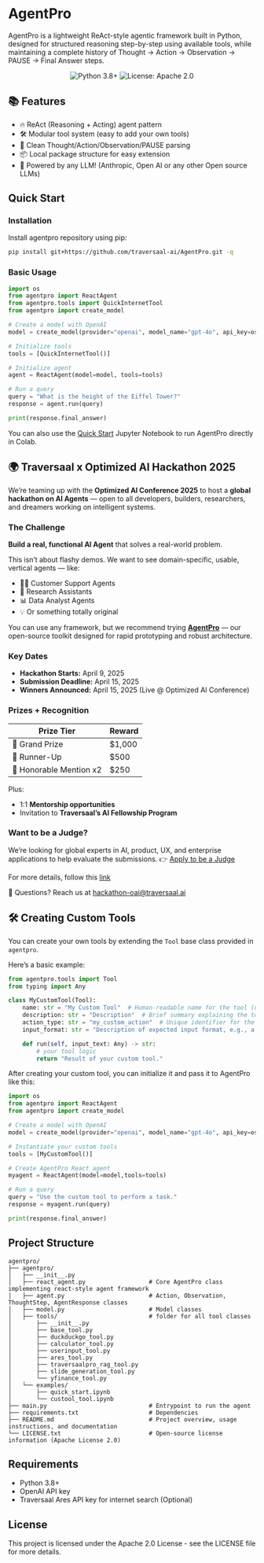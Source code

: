 # AgentPro

AgentPro is a lightweight ReAct-style agentic framework built in Python, designed for structured reasoning step-by-step using available tools, while maintaining a complete history of Thought → Action → Observation → PAUSE → Final Answer steps.

<p align="center">
  <img src="https://img.shields.io/badge/Python-3.8%2B-blue" alt="Python 3.8+">
  <img src="https://img.shields.io/badge/License-Apache%202.0-blue" alt="License: Apache 2.0">
</p>

## 📚 Features

- 🔥 ReAct (Reasoning + Acting) agent pattern
- 🛠️ Modular tool system (easy to add your own tools)
- 📜 Clean Thought/Action/Observation/PAUSE parsing
- 📦 Local package structure for easy extension
- 🧠 Powered by any LLM! (Anthropic, Open AI or any other Open source LLMs)

## Quick Start

### Installation

Install agentpro repository using pip:

```bash
pip install git+https://github.com/traversaal-ai/AgentPro.git -q
```
<!--
### Configuration

Create a `.env` file in the root directory with your API keys:

```
OPENAI_API_KEY=your_openai_api_key
TRAVERSAAL_ARES_API_KEY=your_traversaal_ares_api_key
```
Ares internet tool: Searches the internet for real-time information using the Traversaal Ares API. To get `TRAVERSAAL_ARES_API_KEY`. Follow these steps:

1. Go to the [Traversaal API platform](https://api.traversaal.ai/)
2. Log in or create an account
3. Click **"Create new secret key"**
4. Copy the generated key and paste in `.env` file :

### Running the Agent

From the command line:

```bash
python main.py
```

This starts an interactive session with the agent where you can enter queries. -->

### Basic Usage
```python
import os
from agentpro import ReactAgent
from agentpro.tools import QuickInternetTool
from agentpro import create_model

# Create a model with OpenAI
model = create_model(provider="openai", model_name="gpt-4o", api_key=os.getenv("OPENAI_API_KEY", None))

# Initialize tools
tools = [QuickInternetTool()]

# Initialize agent
agent = ReactAgent(model=model, tools=tools)

# Run a query
query = "What is the height of the Eiffel Tower?"
response = agent.run(query)

print(response.final_answer)
```
You can also use the [Quick Start](https://github.com/traversaal-ai/AgentPro/blob/main/agentpro/examples/quick_start.ipynb) Jupyter Notebook to run AgentPro directly in Colab.

## 🌍 Traversaal x Optimized AI Hackathon 2025

We’re teaming up with the **Optimized AI Conference 2025** to host a **global hackathon on AI Agents** — open to all developers, builders, researchers, and dreamers working on intelligent systems.

### The Challenge

**Build a real, functional AI Agent** that solves a real-world problem.

This isn’t about flashy demos. We want to see domain-specific, usable, vertical agents — like:
- 🧑‍💼 Customer Support Agents
- 🔬 Research Assistants
- 📊 Data Analyst Agents
- 💡 Or something totally original

You can use any framework, but we recommend trying **[AgentPro](https://github.com/traversaal-ai/AgentPro)** — our open-source toolkit designed for rapid prototyping and robust architecture.

### Key Dates

- **Hackathon Starts:** April 9, 2025  
- **Submission Deadline:** April 15, 2025  
- **Winners Announced:** April 15, 2025 (Live @ Optimized AI Conference)

### Prizes + Recognition

| Prize Tier         | Reward     |
|--------------------|------------|
| 🥇 Grand Prize      | $1,000     |
| 🥈 Runner-Up        | $500     |
| 🥉 Honorable Mention x2 | $250       |

Plus:
- 1:1 **Mentorship opportunities**
- Invitation to **Traversaal’s AI Fellowship Program**

### Want to be a Judge?
We’re looking for global experts in AI, product, UX, and enterprise applications to help evaluate the submissions. 👉 [Apply to be a Judge](https://forms.gle/zpC4GbEjAkD1osY68)

For more details, follow this [link](https://hackathon.traversaal.ai/)

📩 Questions? Reach us at [hackathon-oai@traversaal.ai](hackathon-oai@traversaal.ai)

## 🛠️ Creating Custom Tools

You can create your own tools by extending the `Tool` base class provided in `agentpro`.

Here’s a basic example:

```python
from agentpro.tools import Tool
from typing import Any

class MyCustomTool(Tool):
    name: str = "My Custom Tool"  # Human-readable name for the tool (used in documentation and debugging)
    description: str = "Description"  # Brief summary explaining the tool's functionality for agent
    action_type: str = "my_custom_action"  # Unique identifier for the tool; lowercase with underscores for agent; avoid spaces, digits, special characters
    input_format: str = "Description of expected input format, e.g., a string query."  # Instruction on what kind of input the tool expects with example

    def run(self, input_text: Any) -> str:
        # your tool logic
        return "Result of your custom tool."

```

After creating your custom tool, you can initialize it and pass it to AgentPro like this:

```python
import os
from agentpro import ReactAgent
from agentpro import create_model

# Create a model with OpenAI
model = create_model(provider="openai", model_name="gpt-4o", api_key=os.getenv("OPENAI_API_KEY", None))

# Instantiate your custom tools
tools = [MyCustomTool()]

# Create AgentPro React agent
myagent = ReactAgent(model=model,tools=tools)

# Run a query
query = "Use the custom tool to perform a task."
response = myagent.run(query)

print(response.final_answer)
```

## Project Structure

```
agentpro/
├── agentpro/
│   ├── __init__.py
│   ├── react_agent.py                  # Core AgentPro class implementing react-style agent framework
│   ├── agent.py                        # Action, Observation, ThoughtStep, AgentResponse classes
│   ├── model.py                        # Model classes 
│   ├── tools/                          # folder for all tool classes
│       ├── __init__.py
│       ├── base_tool.py
│       ├── duckduckgo_tool.py
│       ├── calculator_tool.py
│       ├── userinput_tool.py
│       ├── ares_tool.py
│       ├── traversaalpro_rag_tool.py
│       ├── slide_generation_tool.py
│       └── yfinance_tool.py
│   └── examples/
│       ├── quick_start.ipynb
│       └── custool_tool.ipynb        
├── main.py                             # Entrypoint to run the agent
├── requirements.txt                    # Dependencies
├── README.md                           # Project overview, usage instructions, and documentation
└── LICENSE.txt                         # Open-source license information (Apache License 2.0)
```

## Requirements

- Python 3.8+
- OpenAI API key
- Traversaal Ares API key for internet search (Optional)

## License

This project is licensed under the Apache 2.0 License - see the LICENSE file for more details.
